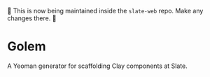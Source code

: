 🚧 This is now being maintained inside the `slate-web` repo. Make any changes there. 🚧
# Golem

A Yeoman generator for scaffolding Clay components at Slate.
